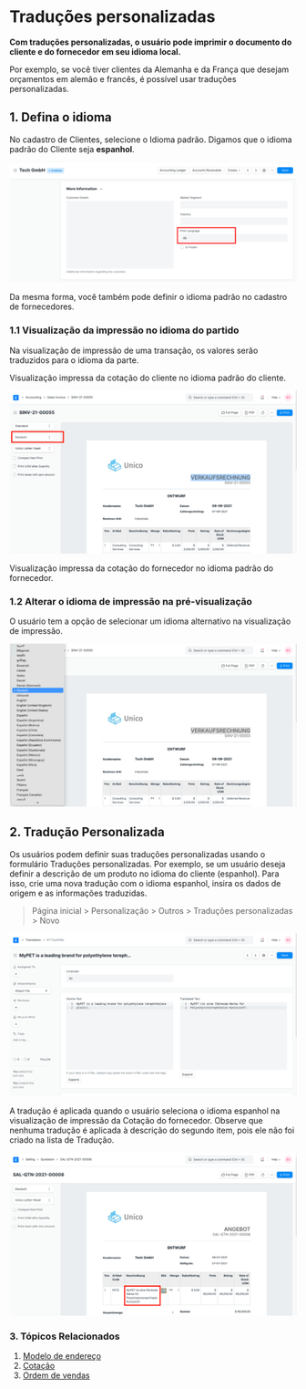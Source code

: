 # Traduções personalizadas



**Com traduções personalizadas, o usuário pode imprimir o documento do cliente e do fornecedor em seu idioma local.**


Por exemplo, se você tiver clientes da Alemanha e da França que desejam orçamentos em alemão e francês, é possível usar traduções personalizadas.


## 1. Defina o idioma


No cadastro de Clientes, selecione o Idioma padrão. Digamos que o idioma padrão do Cliente seja **espanhol**.


![Definir idioma do cliente](/files/set-customer-language.png)


Da mesma forma, você também pode definir o idioma padrão no cadastro de fornecedores.


### 1.1 Visualização da impressão no idioma do partido


Na visualização de impressão de uma transação, os valores serão traduzidos para o idioma da parte.


Visualização impressa da cotação do cliente no idioma padrão do cliente.


![Fatura no idioma do cliente](/files/invoice-in-customer-language.png)


Visualização impressa da cotação do fornecedor no idioma padrão do fornecedor.


### 1.2 Alterar o idioma de impressão na pré-visualização


O usuário tem a opção de selecionar um idioma alternativo na visualização de impressão.


![Selecionar idioma na fatura](/files/select-language-in-invoice.png)


## 2. Tradução Personalizada


Os usuários podem definir suas traduções personalizadas usando o formulário Traduções personalizadas. Por exemplo, se um usuário deseja definir a descrição de um produto no idioma do cliente (espanhol). Para isso, crie uma nova tradução com o idioma espanhol, insira os dados de origem e as informações traduzidas.



> 
> Página inicial > Personalização > Outros > Traduções personalizadas > Novo
> 
> 
> 


![Translation](/files/translation.png)


A tradução é aplicada quando o usuário seleciona o idioma espanhol na visualização de impressão da Cotação do fornecedor. Observe que nenhuma tradução é aplicada à descrição do segundo item, pois ele não foi criado na lista de Tradução.


![Tradução em transação](/files/translation-in-transaction.png)


### 3. Tópicos Relacionados


1. [Modelo de endereço](/docs/pt/setting-up/print/address-template)
2. [Cotação](/docs/pt/selling/quotation)
3. [Ordem de vendas](/docs/pt/selling/sales-order)



